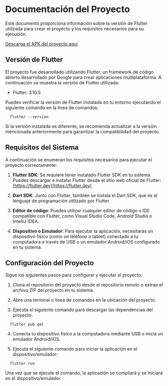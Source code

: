 # Documentación del Proyecto

Este documento proporciona información sobre la versión de Flutter utilizada para crear el proyecto y los requisitos necesarios para su ejecución.

[Descarga el APK del proyecto aquí](prueba_tecnica_ueno/apk)


## Versión de Flutter

El proyecto fue desarrollado utilizando Flutter, un framework de código abierto desarrollado por Google para crear aplicaciones multiplataforma. A continuación se muestra la versión de Flutter utilizada:

- Flutter: 3.10.5

Puedes verificar la versión de Flutter instalada en tu entorno ejecutando el siguiente comando en la línea de comandos:

```
  flutter --version
```

Si la versión instalada es diferente, se recomienda actualizar a la versión mencionada anteriormente para garantizar la compatibilidad del proyecto.

## Requisitos del Sistema

A continuación se enumeran los requisitos necesarios para ejecutar el proyecto correctamente:

1. **Flutter SDK**: Se requiere tener instalado Flutter SDK en tu sistema. Puedes descargar e instalar Flutter desde el sitio web oficial de Flutter: [https://flutter.dev](https://flutter.dev)

2. **Dart SDK**: Junto con Flutter, también se instala el Dart SDK, que es el lenguaje de programación utilizado por Flutter.

3. **Editor de código**: Puedes utilizar cualquier editor de código o IDE compatible con Flutter, como Visual Studio Code, Android Studio o IntelliJ IDEA.

4. **Dispositivo o Emulador**: Para ejecutar la aplicación, necesitarás un dispositivo físico (como un teléfono o tablet) conectado a tu computadora a través de USB o un emulador Android/iOS configurado en tu sistema.

## Configuración del Proyecto

Sigue los siguientes pasos para configurar y ejecutar el proyecto:

1. Clona el repositorio del proyecto desde el repositorio remoto o extrae el archivo ZIP del proyecto en tu sistema.

2. Abre una terminal o línea de comandos en la ubicación del proyecto.

3. Ejecuta el siguiente comando para descargar las dependencias del proyecto:

```
  flutter pub get
```

4. Conecta tu dispositivo físico a la computadora mediante USB o inicia un emulador Android/iOS.

5. Ejecuta el siguiente comando para iniciar la aplicación en el dispositivo/emulador:

```
  flutter run
```

Una vez que se ejecute el comando, la aplicación se compilará y se iniciará en el dispositivo/emulador.
